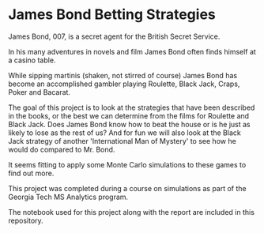 # James Bond Betting Strategies

James Bond, 007, is a secret agent for the British Secret Service.

In his many adventures in novels and film James Bond often finds himself at a casino table.

While sipping martinis (shaken, not stirred of course) James Bond has become an accomplished gambler playing Roulette, Black Jack, Craps, Poker and Bacarat.

The goal of this project is to look at the strategies that have been described in the books, or the best we can determine from the films for Roulette and Black Jack. Does James Bond know how to beat the house or is he just as likely to lose as the rest of us? And for fun we will also look at the Black Jack strategy of another 'International Man of Mystery' to see how he would do compared to Mr. Bond.

It seems fitting to apply some Monte Carlo simulations to these games to find out more.

This project was completed during a course on simulations as part of the Georgia Tech MS Analytics program. 

The notebook used for this project along with the report are included in this repository.

